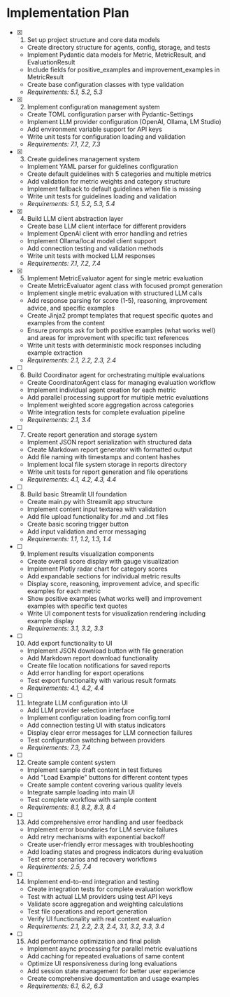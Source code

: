 # Implementation Plan

- [x] 1. Set up project structure and core data models
  - Create directory structure for agents, config, storage, and tests
  - Implement Pydantic data models for Metric, MetricResult, and EvaluationResult
  - Include fields for positive_examples and improvement_examples in MetricResult
  - Create base configuration classes with type validation
  - _Requirements: 5.1, 5.2, 5.3_

- [x] 2. Implement configuration management system
  - Create TOML configuration parser with Pydantic-Settings
  - Implement LLM provider configuration (OpenAI, Ollama, LM Studio)
  - Add environment variable support for API keys
  - Write unit tests for configuration loading and validation
  - _Requirements: 7.1, 7.2, 7.3_

- [x] 3. Create guidelines management system
  - Implement YAML parser for guidelines configuration
  - Create default guidelines with 5 categories and multiple metrics
  - Add validation for metric weights and category structure
  - Implement fallback to default guidelines when file is missing
  - Write unit tests for guidelines loading and validation
  - _Requirements: 5.1, 5.2, 5.3, 5.4_

- [x] 4. Build LLM client abstraction layer
  - Create base LLM client interface for different providers
  - Implement OpenAI client with error handling and retries
  - Implement Ollama/local model client support
  - Add connection testing and validation methods
  - Write unit tests with mocked LLM responses
  - _Requirements: 7.1, 7.2, 7.4_

- [x] 5. Implement MetricEvaluator agent for single metric evaluation
  - Create MetricEvaluator agent class with focused prompt generation
  - Implement single metric evaluation with structured LLM calls
  - Add response parsing for score (1-5), reasoning, improvement advice, and specific examples
  - Create Jinja2 prompt templates that request specific quotes and examples from the content
  - Ensure prompts ask for both positive examples (what works well) and areas for improvement with specific text references
  - Write unit tests with deterministic mock responses including example extraction
  - _Requirements: 2.1, 2.2, 2.3, 2.4_

- [ ] 6. Build Coordinator agent for orchestrating multiple evaluations
  - Create CoordinatorAgent class for managing evaluation workflow
  - Implement individual agent creation for each metric
  - Add parallel processing support for multiple metric evaluations
  - Implement weighted score aggregation across categories
  - Write integration tests for complete evaluation pipeline
  - _Requirements: 2.1, 3.4_

- [ ] 7. Create report generation and storage system
  - Implement JSON report serialization with structured data
  - Create Markdown report generator with formatted output
  - Add file naming with timestamps and content hashes
  - Implement local file system storage in reports directory
  - Write unit tests for report generation and file operations
  - _Requirements: 4.1, 4.2, 4.3, 4.4_

- [ ] 8. Build basic Streamlit UI foundation
  - Create main.py with Streamlit app structure
  - Implement content input textarea with validation
  - Add file upload functionality for .md and .txt files
  - Create basic scoring trigger button
  - Add input validation and error messaging
  - _Requirements: 1.1, 1.2, 1.3, 1.4_

- [ ] 9. Implement results visualization components
  - Create overall score display with gauge visualization
  - Implement Plotly radar chart for category scores
  - Add expandable sections for individual metric results
  - Display score, reasoning, improvement advice, and specific examples for each metric
  - Show positive examples (what works well) and improvement examples with specific text quotes
  - Write UI component tests for visualization rendering including example display
  - _Requirements: 3.1, 3.2, 3.3_

- [ ] 10. Add export functionality to UI
  - Implement JSON download button with file generation
  - Add Markdown report download functionality
  - Create file location notifications for saved reports
  - Add error handling for export operations
  - Test export functionality with various result formats
  - _Requirements: 4.1, 4.2, 4.4_

- [ ] 11. Integrate LLM configuration into UI
  - Add LLM provider selection interface
  - Implement configuration loading from config.toml
  - Add connection testing UI with status indicators
  - Display clear error messages for LLM connection failures
  - Test configuration switching between providers
  - _Requirements: 7.3, 7.4_

- [ ] 12. Create sample content system
  - Implement sample draft content in test fixtures
  - Add "Load Example" buttons for different content types
  - Create sample content covering various quality levels
  - Integrate sample loading into main UI
  - Test complete workflow with sample content
  - _Requirements: 8.1, 8.2, 8.3, 8.4_

- [ ] 13. Add comprehensive error handling and user feedback
  - Implement error boundaries for LLM service failures
  - Add retry mechanisms with exponential backoff
  - Create user-friendly error messages with troubleshooting
  - Add loading states and progress indicators during evaluation
  - Test error scenarios and recovery workflows
  - _Requirements: 2.5, 7.4_

- [ ] 14. Implement end-to-end integration and testing
  - Create integration tests for complete evaluation workflow
  - Test with actual LLM providers using test API keys
  - Validate score aggregation and weighting calculations
  - Test file operations and report generation
  - Verify UI functionality with real content evaluation
  - _Requirements: 2.1, 2.2, 2.3, 2.4, 3.1, 3.2, 3.3, 3.4_

- [ ] 15. Add performance optimization and final polish
  - Implement async processing for parallel metric evaluations
  - Add caching for repeated evaluations of same content
  - Optimize UI responsiveness during long evaluations
  - Add session state management for better user experience
  - Create comprehensive documentation and usage examples
  - _Requirements: 6.1, 6.2, 6.3_